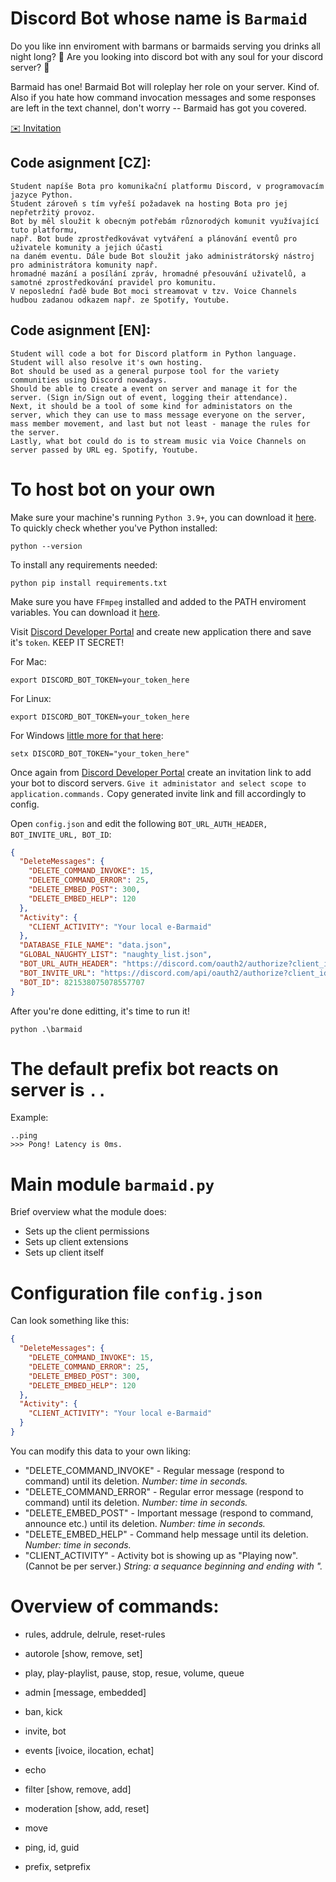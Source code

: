 # Discord Bot whose name is `Barmaid`
Do you like inn enviroment with barmans or barmaids serving you drinks all night long? :beer:
Are you looking into discord bot with any soul for your discord server? :ghost:

Barmaid has one! Barmaid Bot will roleplay her role on your server. Kind of.
Also if you hate how command invocation messages and some responses are left in the text channel, don't worry -- Barmaid has got you covered.

[:envelope: Invitation](https://discord.com/oauth2/authorize?client_id=821538075078557707&permissions=8&scope=bot%20applications.commands)

## Code asignment [CZ]:
```
Student napíše Bota pro komunikační platformu Discord, v programovacím jazyce Python.
Student zároveň s tím vyřeší požadavek na hosting Bota pro jej nepřetržitý provoz.
Bot by měl sloužit k obecným potřebám různorodých komunit využívající tuto platformu, 
např. Bot bude zprostředkovávat vytváření a plánování eventů pro uživatele komunity a jejich účasti 
na daném eventu. Dále bude Bot sloužit jako administrátorský nástroj pro administrátora komunity např. 
hromadné mazání a posílání zpráv, hromadné přesouvání uživatelů, a samotné zprostředkování pravidel pro komunitu.
V neposlední řadě bude Bot moci streamovat v tzv. Voice Channels hudbou zadanou odkazem např. ze Spotify, Youtube.
```

## Code asignment [EN]:
```
Student will code a bot for Discord platform in Python language. Student will also resolve it's own hosting.
Bot should be used as a general purpose tool for the variety communities using Discord nowadays.
Should be able to create a event on server and manage it for the server. (Sign in/Sign out of event, logging their attendance).
Next, it should be a tool of some kind for administators on the server, which they can use to mass message everyone on the server, mass member movement, and last but not least - manage the rules for the server.
Lastly, what bot could do is to stream music via Voice Channels on server passed by URL eg. Spotify, Youtube.
```

# To host bot on your own
Make sure your machine's running `Python 3.9+`, you can download it [here](https://www.python.org/).
To quickly check whether you've Python installed:
```
python --version
```
To install any requirements needed:
```
python pip install requirements.txt
```
Make sure you have `FFmpeg` installed and added to the PATH enviroment variables. You can download it [here](https://www.ffmpeg.org/).

Visit [Discord Developer Portal](https://discord.com/developers/applications) and create new application there and save it's  `token`. KEEP IT SECRET!

For Mac:
```
export DISCORD_BOT_TOKEN=your_token_here
```
For Linux:
```
export DISCORD_BOT_TOKEN=your_token_here
```
For Windows [little more for that here](https://phoenixnap.com/kb/windows-set-environment-variable):
```
setx DISCORD_BOT_TOKEN="your_token_here"
```
Once again from [Discord Developer Portal](https://discord.com/developers/applications) create an invitation link to add your bot to discord servers. `Give it administator and select scope to application.commands.` Copy generated invite link and fill accordingly to config.

Open `config.json` and edit the following `BOT_URL_AUTH_HEADER, BOT_INVITE_URL, BOT_ID`:
```json
{
  "DeleteMessages": {
    "DELETE_COMMAND_INVOKE": 15,
    "DELETE_COMMAND_ERROR": 25,
    "DELETE_EMBED_POST": 300,
    "DELETE_EMBED_HELP": 120
  },
  "Activity": {
    "CLIENT_ACTIVITY": "Your local e-Barmaid"
  },
  "DATABASE_FILE_NAME": "data.json",
  "GLOBAL_NAUGHTY_LIST": "naughty_list.json",
  "BOT_URL_AUTH_HEADER": "https://discord.com/oauth2/authorize?client_id=821538075078557707",
  "BOT_INVITE_URL": "https://discord.com/api/oauth2/authorize?client_id=821538075078557707&permissions=8&scope=bot%20applications.commands",
  "BOT_ID": 821538075078557707
}
```
After you're done editting, it's time to run it!
```
python .\barmaid
```


# The default prefix bot reacts on server is `..`

Example:
```
..ping
>>> Pong! Latency is 0ms.
```
# Main module `barmaid.py`
Brief overview what the module does:
- Sets up the client permissions
- Sets up client extensions
- Sets up client itself

# Configuration file `config.json`
Can look something like this:
```json
{
  "DeleteMessages": {
    "DELETE_COMMAND_INVOKE": 15,
    "DELETE_COMMAND_ERROR": 25,
    "DELETE_EMBED_POST": 300,
    "DELETE_EMBED_HELP": 120
  },
  "Activity": {
    "CLIENT_ACTIVITY": "Your local e-Barmaid"
  }
}
```
You can modify this data to your own liking:
- "DELETE_COMMAND_INVOKE" - Regular message (respond to command) until its deletion. *Number: time in seconds.*
- "DELETE_COMMAND_ERROR" - Regular error message (respond to command) until its deletion. *Number: time in seconds.*
- "DELETE_EMBED_POST" - Important message (respond to command, announce etc.) until its deletion. *Number: time in seconds.*
- "DELETE_EMBED_HELP" - Command help message until its deletion. *Number: time in seconds.*
- "CLIENT_ACTIVITY" - Activity bot is showing up as "Playing now". (Cannot be per server.) *String: a sequance beginning and ending with ".*

# Overview of commands:

- rules, addrule, delrule, reset-rules

- autorole [show, remove, set]

- play, play-playlist, pause, stop, resue, volume, queue

- admin [message, embedded]

- ban, kick

- invite, bot

- events [ivoice, ilocation, echat]

- echo

- filter [show, remove, add]

- moderation [show, add, reset]

- move

- ping, id, guid

- prefix, setprefix

